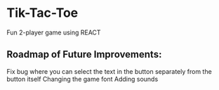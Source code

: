 # Tik-Tac-Toe
Fun 2-player game using REACT

## Roadmap of Future Improvements:
Fix bug where you can select the text in the button separately from the button itself
Changing the game font
Adding sounds
